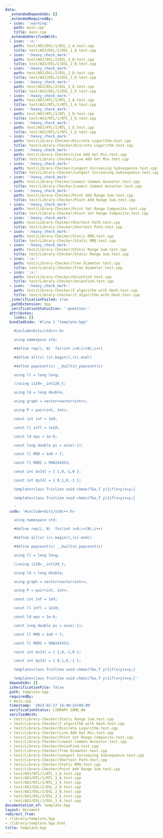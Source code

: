 ```yaml
---
data:
  _extendedDependsOn: []
  _extendedRequiredBy:
  - icon: ':warning:'
    path: main.cpp
    title: main.cpp
  _extendedVerifiedWith:
  - icon: ':x:'
    path: test/AOJ/DSL/1/DSL_1_A.test.cpp
    title: test/AOJ/DSL/1/DSL_1_A.test.cpp
  - icon: ':heavy_check_mark:'
    path: test/AOJ/DSL/2/DSL_2_B.test.cpp
    title: test/AOJ/DSL/2/DSL_2_B.test.cpp
  - icon: ':heavy_check_mark:'
    path: test/AOJ/DSL/2/DSL_2_D.test.cpp
    title: test/AOJ/DSL/2/DSL_2_D.test.cpp
  - icon: ':heavy_check_mark:'
    path: test/AOJ/DSL/2/DSL_2_E.test.cpp
    title: test/AOJ/DSL/2/DSL_2_E.test.cpp
  - icon: ':heavy_check_mark:'
    path: test/AOJ/NTL/1/NTL_1_A.test.cpp
    title: test/AOJ/NTL/1/NTL_1_A.test.cpp
  - icon: ':heavy_check_mark:'
    path: test/AOJ/NTL/1/NTL_1_D.test.cpp
    title: test/AOJ/NTL/1/NTL_1_D.test.cpp
  - icon: ':heavy_check_mark:'
    path: test/AOJ/NTL/1/NTL_1_E.test.cpp
    title: test/AOJ/NTL/1/NTL_1_E.test.cpp
  - icon: ':heavy_check_mark:'
    path: test/Library-Checker/Discrete Logarithm.test.cpp
    title: test/Library-Checker/Discrete Logarithm.test.cpp
  - icon: ':heavy_check_mark:'
    path: test/Library-Checker/Line Add Get Min.test.cpp
    title: test/Library-Checker/Line Add Get Min.test.cpp
  - icon: ':heavy_check_mark:'
    path: test/Library-Checker/Longest Increasing Subsequence.test.cpp
    title: test/Library-Checker/Longest Increasing Subsequence.test.cpp
  - icon: ':heavy_check_mark:'
    path: test/Library-Checker/Lowest Common Ancestor.test.cpp
    title: test/Library-Checker/Lowest Common Ancestor.test.cpp
  - icon: ':heavy_check_mark:'
    path: test/Library-Checker/Point Add Range Sum.test.cpp
    title: test/Library-Checker/Point Add Range Sum.test.cpp
  - icon: ':heavy_check_mark:'
    path: test/Library-Checker/Point Set Range Composite.test.cpp
    title: test/Library-Checker/Point Set Range Composite.test.cpp
  - icon: ':heavy_check_mark:'
    path: test/Library-Checker/Shortest Path.test.cpp
    title: test/Library-Checker/Shortest Path.test.cpp
  - icon: ':heavy_check_mark:'
    path: test/Library-Checker/Static RMQ.test.cpp
    title: test/Library-Checker/Static RMQ.test.cpp
  - icon: ':heavy_check_mark:'
    path: test/Library-Checker/Static Range Sum.test.cpp
    title: test/Library-Checker/Static Range Sum.test.cpp
  - icon: ':x:'
    path: test/Library-Checker/Tree Diameter.test.cpp
    title: test/Library-Checker/Tree Diameter.test.cpp
  - icon: ':x:'
    path: test/Library-Checker/UnionFind.test.cpp
    title: test/Library-Checker/UnionFind.test.cpp
  - icon: ':heavy_check_mark:'
    path: test/Library-Checker/Z algorithm with Hash.test.cpp
    title: test/Library-Checker/Z algorithm with Hash.test.cpp
  _isVerificationFailed: true
  _pathExtension: hpp
  _verificationStatusIcon: ':question:'
  attributes:
    links: []
  bundledCode: '#line 1 "template.hpp"

    #include<bits/stdc++.h>

    using namespace std;

    #define rep(i, N)  for(int i=0;i<(N);i++)

    #define all(x) (x).begin(),(x).end()

    #define popcount(x) __builtin_popcount(x)

    using ll = long long;

    //using i128=__int128_t;

    using ld = long double;

    using graph = vector<vector<int>>;

    using P = pair<int, int>;

    const int inf = 1e9;

    const ll infl = 1e18;

    const ld eps = 1e-6;

    const long double pi = acos(-1);

    const ll MOD = 1e9 + 7;

    const ll MOD2 = 998244353;

    const int dx[4] = { 1,0,-1,0 };

    const int dy[4] = { 0,1,0,-1 };

    template<class T>inline void chmax(T&x,T y){if(x<y)x=y;}

    template<class T>inline void chmin(T&x,T y){if(x>y)x=y;}

    '
  code: '#include<bits/stdc++.h>

    using namespace std;

    #define rep(i, N)  for(int i=0;i<(N);i++)

    #define all(x) (x).begin(),(x).end()

    #define popcount(x) __builtin_popcount(x)

    using ll = long long;

    //using i128=__int128_t;

    using ld = long double;

    using graph = vector<vector<int>>;

    using P = pair<int, int>;

    const int inf = 1e9;

    const ll infl = 1e18;

    const ld eps = 1e-6;

    const long double pi = acos(-1);

    const ll MOD = 1e9 + 7;

    const ll MOD2 = 998244353;

    const int dx[4] = { 1,0,-1,0 };

    const int dy[4] = { 0,1,0,-1 };

    template<class T>inline void chmax(T&x,T y){if(x<y)x=y;}

    template<class T>inline void chmin(T&x,T y){if(x>y)x=y;}'
  dependsOn: []
  isVerificationFile: false
  path: template.hpp
  requiredBy:
  - main.cpp
  timestamp: '2023-02-17 14:40:23+09:00'
  verificationStatus: LIBRARY_SOME_WA
  verifiedWith:
  - test/Library-Checker/Static Range Sum.test.cpp
  - test/Library-Checker/Z algorithm with Hash.test.cpp
  - test/Library-Checker/Discrete Logarithm.test.cpp
  - test/Library-Checker/Line Add Get Min.test.cpp
  - test/Library-Checker/Point Set Range Composite.test.cpp
  - test/Library-Checker/Lowest Common Ancestor.test.cpp
  - test/Library-Checker/UnionFind.test.cpp
  - test/Library-Checker/Tree Diameter.test.cpp
  - test/Library-Checker/Longest Increasing Subsequence.test.cpp
  - test/Library-Checker/Shortest Path.test.cpp
  - test/Library-Checker/Static RMQ.test.cpp
  - test/Library-Checker/Point Add Range Sum.test.cpp
  - test/AOJ/NTL/1/NTL_1_D.test.cpp
  - test/AOJ/NTL/1/NTL_1_A.test.cpp
  - test/AOJ/NTL/1/NTL_1_E.test.cpp
  - test/AOJ/DSL/2/DSL_2_D.test.cpp
  - test/AOJ/DSL/2/DSL_2_B.test.cpp
  - test/AOJ/DSL/2/DSL_2_E.test.cpp
  - test/AOJ/DSL/1/DSL_1_A.test.cpp
documentation_of: template.hpp
layout: document
redirect_from:
- /library/template.hpp
- /library/template.hpp.html
title: template.hpp
---
```

